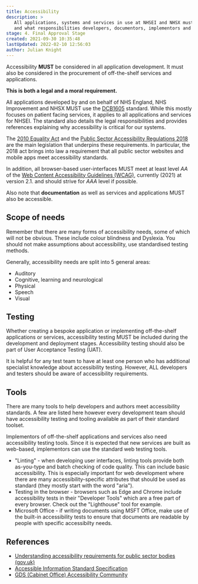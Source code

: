 ```yaml
---
title: Accessibility
description: >
   All applications, systems and services in use at NHSEI and NHSX must be accessible to all. This standard provides pointers to what that means
   and what responsibilities developers, documentors, implementors and vendors have.
stage: 4. Final Approval Stage
created: 2021-09-30 10:35:48
lastUpdated: 2022-02-10 12:56:03
author: Julian Knight
---
```


Accessibility **MUST** be considered in all application development. It must also be considered in the procurement of off-the-shelf services and applications. 

**This is both a legal and a moral requirement.**

All applications developed by and on behalf of NHS England, NHS Improvement and NHSX MUST use the [DCB1605](https://digital.nhs.uk/data-and-information/information-standards/information-standards-and-data-collections-including-extractions/publications-and-notifications/standards-and-collections/dcb1605-accessible-information) standard.
While this mostly focuses on patient facing services, it applies to all applications and services for NHSEI.
The standard also details the legal responsibilities and provides references explaining why accessibility is critical
for our systems.

The [2010 Equality Act](https://www.legislation.gov.uk/ukpga/2010/15/contents) and the [Public Sector Accessibility Regulations 2018](https://www.legislation.gov.uk/uksi/2018/952/contents/made) are the main legislation that underpins these requirements.
In particular, the 2018 act brings into law a requirement that all public sector websites and mobile apps meet accessibility standards.

In addition, all browser-based user-interfaces MUST meet at least level _AA_ of the [Web Content Accessibility Guidelines (WCAG)](https://www.w3.org/TR/WCAG21/), currently (2021) at version 2.1. and should strive for _AAA_ level if possible.

Also note that **documentation** as well as services and applications MUST also be accessible.

## Scope of needs

Remember that there are many forms of accessibility needs, some of which will not be obvious. These include colour blindness and Dyslexia. You should not make assumptions about accessibility, use standardised testing methods.

Generally, accessibility needs are split into 5 general areas:

* Auditory
* Cognitive, learning and neurological
* Physical
* Speech
* Visual

## Testing

Whether creating a bespoke application or implementing off-the-shelf applications or services, accessibility testing MUST be included during the development and deployment stages. Accessibility testing should also be part of User Acceptance Testing (UAT).

It is helpful for any test team to have at least one person who has additional specialist knowledge about accessibility testing. However, ALL developers and testers should be aware of accessibility requirements.

## Tools

There are many tools to help developers and authors meet accessibility standards. A few are listed here however every development team should have accessibility testing and tooling available as part of their standard toolset.

Implementors of off-the-shelf applications and services also need accessibility testing tools. Since it is expected that new services are built as web-based, implementors can use the standard web testing tools.

* "Linting" - when developing user interfaces, linting tools provide both as-you-type and batch checking of code quality. This can include basic accessibility. This is especially important for web development where there are many accessibility-specific attributes that should be used as standard (they mostly start with the word "aria").
* Testing in the browser - browsers such as Edge and Chrome include accessibility tests in their "Developer Tools" which are a free part of every browser. Check out the "Lighthouse" tool for example.
* Microsoft Office - if writing documents using MSFT Office, make use of the built-in accessibility tests to ensure that documents are readable by people with specific accessibilty needs.

## References

* [Understanding accessibility requirements for public sector bodies (gov.uk)](https://www.gov.uk/guidance/accessibility-requirements-for-public-sector-websites-and-apps)
* [Accessible Information Standard Specification](https://www.england.nhs.uk/publication/accessible-information-standard-specification/)
* [GDS (Cabinet Office) Accessibility Community](https://www.gov.uk/service-manual/communities/accessibility-community)
